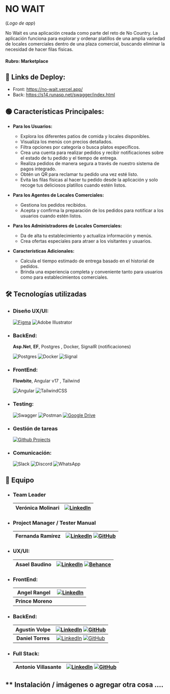 # NO WAIT
(_Logo de app_)

No Wait es una aplicación creada como parte del reto de No Country. La aplicación funciona para explorar y ordenar platillos de una amplia variedad de locales comerciales dentro de una plaza comercial, buscando eliminar la necesidad de hacer filas físicas.

#### Rubro: Marketplace

## 🔗 Links de Deploy:
- Front: https://no-wait.vercel.app/
- Back: https://s14.runasp.net/swagger/index.html

## 🟢 Características Principales:
- **Para los Usuarios:**
  - Explora los diferentes patios de comida y locales disponibles.
  - Visualiza los menús con precios detallados.
  - Filtra opciones por categoría o busca platos específicos.
  - Crea una cuenta para realizar pedidos y recibir notificaciones sobre el estado de tu pedido y el tiempo de entrega.
  - Realiza pedidos de manera segura a través de nuestro sistema de pagos integrado.
  - Obtén un QR para reclamar tu pedido una vez esté listo.
  - Evita las filas físicas al hacer tu pedido desde la aplicación y solo recoge tus deliciosos platillos cuando estén listos.

- **Para los Agentes de Locales Comerciales:**
  - Gestiona los pedidos recibidos.
  - Acepta y confirma la preparación de los pedidos para notificar a los usuarios cuando estén listos.

- **Para los Administradores de Locales Comerciales:**
  - Da de alta tu establecimiento y actualiza información y menús.
  - Crea ofertas especiales para atraer a los visitantes y usuarios.

- **Características Adicionales:**
  - Calcula el tiempo estimado de entrega basado en el historial de pedidos.
  - Brinda una experiencia completa y conveniente tanto para usuarios como para establecimientos comerciales.

## 🛠 Tecnologías utilizadas

- ### **Diseño UX/UI:**
    [![Figma](https://img.shields.io/badge/figma-%23F24E1E.svg?style=for-the-badge&logo=figma&logoColor=white)](https://www.figma.com/file/nMwbbWEkQP8Nz73k1P5aLj/NoWait?type=design&node-id=0%3A1&mode=design&t=zib3N2K1BeMfsZsV-1)
  ![Adobe Illustrator](https://img.shields.io/badge/adobe%20illustrator-%23FF9A00.svg?style=for-the-badge&logo=adobe%20illustrator&logoColor=white)
   
  
- ### **BackEnd:**
  **Asp.Net**, **EF**, Postgres , Docker,   SignalR (notificaciones)
  
  ![Postgres](https://img.shields.io/badge/postgres-%23316192.svg?style=for-the-badge&logo=postgresql&logoColor=white)
  ![Docker](https://img.shields.io/badge/docker-%230db7ed.svg?style=for-the-badge&logo=docker&logoColor=white)
  ![Signal](https://img.shields.io/badge/Signal-%23039BE5.svg?style=for-the-badge&logo=Signal&logoColor=white)

- ### **FrontEnd:** 
   **Flowbite**, Angular v17 , Tailwind
  
  ![Angular](https://img.shields.io/badge/angular-%23DD0031.svg?style=for-the-badge&logo=angular&logoColor=white)
  ![TailwindCSS](https://img.shields.io/badge/tailwindcss-%2338B2AC.svg?style=for-the-badge&logo=tailwind-css&logoColor=white)
 

- ### **Testing:**
  ![Swagger](https://img.shields.io/badge/-Swagger-%23Clojure?style=for-the-badge&logo=swagger&logoColor=white)
  ![Postman](https://img.shields.io/badge/Postman-FF6C37?style=for-the-badge&logo=postman&logoColor=white)
  [![Google Drive](https://img.shields.io/badge/Google%20Drive-4285F4?style=for-the-badge&logo=googledrive&logoColor=white)](https://drive.google.com/drive/folders/1wJ6FRMN_P2ZlkfiSlwlv5NPsTMR6MiA_?usp=drive_link)


- ### **Gestión de tareas**
  [![Github Projects](https://img.shields.io/badge/github%20projects-121013?style=for-the-badge&logo=github&logoColor=white)](https://github.com/orgs/No-Country/projects/100/)


- ### **Comunicación:**
  ![Slack](https://img.shields.io/badge/Slack-4A154B?style=for-the-badge&logo=slack&logoColor=white)
  ![Discord](https://img.shields.io/badge/Discord-%235865F2.svg?style=for-the-badge&logo=discord&logoColor=white)
  ![WhatsApp](https://img.shields.io/badge/WhatsApp-25D366?style=for-the-badge&logo=whatsapp&logoColor=white)


## 👥 Equipo

- ### Team Leader
  | **Verónica Molinari** | [![LinkedIn](https://img.shields.io/badge/LinkedIn-0A66C2?style=for-the-badge&logo=LinkedIn&logoColor=white)](https://www.linkedin.com/) |
  | :-------------------: | :-------------------: |

- ### Project Manager / Tester Manual
  
  | **Fernanda Ramírez** | [![LinkedIn](https://img.shields.io/badge/LinkedIn-0A66C2?style=for-the-badge&logo=LinkedIn&logoColor=white)](http://www.linkedin.com/in/fernanda-rampad) [![GitHub](https://img.shields.io/badge/github-%23121011.svg?style=for-the-badge&logo=github&logoColor=white)](https://github.com/Rampad97)|
  | :-------------------: | :-------------------: |
  

- ### UX/UI:   

  | **Asael Baudino** | [![LinkedIn](https://img.shields.io/badge/LinkedIn-0A66C2?style=for-the-badge&logo=LinkedIn&logoColor=white)](https://www.linkedin.com/in/asael-baudino-9a096a234) [![Behance](https://img.shields.io/badge/behance-1769FF?style=for-the-badge&logo=behance&logoColor=white)](https://www.behance.net/asaelbaudino)|
  | :-------------------: | :-------------------: |


- ### FrontEnd:

  | **Angel Rangel** | [![LinkedIn](https://img.shields.io/badge/LinkedIn-0A66C2?style=for-the-badge&logo=LinkedIn&logoColor=white)](https://www.linkedin.com/in/angel-rangel-12604629a) |
  | :--------: | :-------: |
  | **Prince Moreno** |  |

- ### BackEnd:
  
  | **Agustín Volpe** | [![LinkedIn](https://img.shields.io/badge/LinkedIn-0A66C2?style=for-the-badge&logo=LinkedIn&logoColor=white)](https://www.linkedin.com/in/agustin-volpe/) [![GitHub](https://img.shields.io/badge/github-%23121011.svg?style=for-the-badge&logo=github&logoColor=white)](https://github.com/AgusVolpe)|
  | :--------: | :-------: | 
  | **Daniel Torres** | [![LinkedIn](https://img.shields.io/badge/LinkedIn-0A66C2?style=for-the-badge&logo=LinkedIn&logoColor=white)](https://www.linkedin.com/in/daniel-torres-arango/) [![GitHub](https://img.shields.io/badge/github-%23121011.svg?style=for-the-badge&logo=github&logoColor=white)](https://github.com/DnTo)|

- ### Full Stack:

  | **Antonio Villasante** | [![LinkedIn](https://img.shields.io/badge/LinkedIn-0A66C2?style=for-the-badge&logo=LinkedIn&logoColor=white)](https://www.linkedin.com/in/hel%C3%AD-antonio-villasante-hilares-96465b263/) [![GitHub](https://img.shields.io/badge/github-%23121011.svg?style=for-the-badge&logo=github&logoColor=white)](https://github.com/ant-villasante98)|  
  | :--------: | :-------: | 

## ** Instalación / imágenes o agregar otra cosa ....









